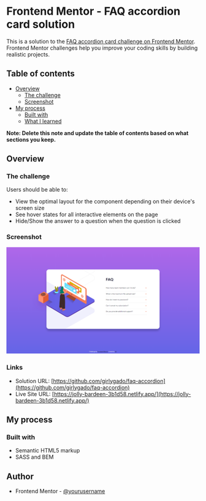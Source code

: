 # Frontend Mentor - FAQ accordion card solution

This is a solution to the [FAQ accordion card challenge on Frontend Mentor](https://www.frontendmentor.io/challenges/faq-accordion-card-XlyjD0Oam). Frontend Mentor challenges help you improve your coding skills by building realistic projects. 

## Table of contents

- [Overview](#overview)
  - [The challenge](#the-challenge)
  - [Screenshot](#screenshot)
- [My process](#my-process)
  - [Built with](#built-with)
  - [What I learned](#what-i-learned)

**Note: Delete this note and update the table of contents based on what sections you keep.**

## Overview

### The challenge

Users should be able to:

- View the optimal layout for the component depending on their device's screen size
- See hover states for all interactive elements on the page
- Hide/Show the answer to a question when the question is clicked

### Screenshot

![](./screenshot.png)

### Links

- Solution URL: [https://github.com/girlygado/faq-accordion](https://github.com/girlygado/faq-accordion)
- Live Site URL: [https://jolly-bardeen-3b1d58.netlify.app/](https://jolly-bardeen-3b1d58.netlify.app/)

## My process

### Built with

- Semantic HTML5 markup
- SASS and BEM

## Author

- Frontend Mentor - [@yourusername](https://www.frontendmentor.io/profile/girlygado)